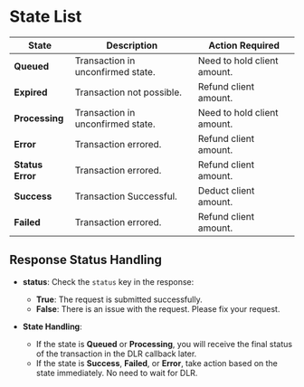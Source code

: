 

# State List

| **State**      | **Description**                                        | **Action Required**               |
|----------------|--------------------------------------------------------|----------------------------------|
| **Queued**     | Transaction in unconfirmed state.                      | Need to hold client amount.       |
| **Expired**    | Transaction not possible.                             | Refund client amount.            |
| **Processing** | Transaction in unconfirmed state.                     | Need to hold client amount.       |
| **Error**      | Transaction errored.                                  | Refund client amount.            |
| **Status Error** | Transaction errored.                                | Refund client amount.            |
| **Success**    | Transaction Successful.                                | Deduct client amount.            |
| **Failed**     | Transaction errored.                                  | Refund client amount.            |


## Response Status Handling

- **status**: Check the `status` key in the response:
  - **True**: The request is submitted successfully.
  - **False**: There is an issue with the request. Please fix your request.

- **State Handling**:
  - If the state is **Queued** or **Processing**, you will receive the final status of the transaction in the DLR callback later.
  - If the state is **Success**, **Failed**, or **Error**, take action based on the state immediately. No need to wait for DLR.